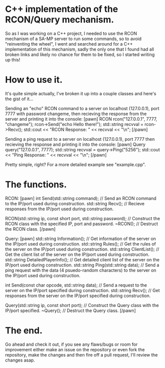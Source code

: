 C++ implementation of the RCON/Query mechanism.
===========

So as I was working on a C++ project, I needed to use the RCON mechanism of a SA-MP server to run some commands, so to avoid "reinventing the wheel", I went and searched around for a C++ implementation of this mechanism, sadly the only one that I found had all broken links and likely no chance for them to be fixed, so I started writing up this!

How to use it.
===========

It's quite simple actually, I've broken it up into a couple classes and here's the gist of it...

Sending an "echo" RCON command to a server on localhost (127.0.0.1), port 7777 with password changeme, then recieving the response from the server and printing it into the console:
[pawn]
RCON rcon("127.0.0.1", 7777, "changeme");
rcon->Send("echo Hello there!");
std::string recvval = rcon->Recv();
std::cout << "RCON Response: " << recvval << "\n";
[/pawn]

Sending a ping request to a server on localhost (127.0.0.1), port 7777 then recieving the response and printing it into the console:
[pawn]
Query query("127.0.0.1", 7777);
std::string recvval = query->Ping("5256");
std::cout << "Ping Response: " << recvval << "\n";
[/pawn]

Pretty simple, right? For a more detailed example see "example.cpp".

The functions.
===========

RCON:
[pawn]
int Send(std::string command); // Send an RCON command to the IP/port used during construction.
std::string Recv(); // Recieve responses from the IP/port used during construction.

RCON(std::string ip, const short port, std::string password); // Construct the RCON class with the specified IP, port and password.
~RCON(); // Destruct the RCON class.
[/pawn]

Query:
[pawn]
std::string Information(); // Get information of the server on the IP/port used during construction.
std::string Rules(); // Get the rules of the server on the IP/port used during construction.
std::string ClientList(); // Get the client list of the server on the IP/port used during construction.
std::string DetailedPlayerInfo(); // Get detailed client list of the server on the IP/port used during construction.
std::string Ping(std::string data); // Send a ping request with the data (4 psuedo-random characters) to the server on the IP/port used during construction.

int Send(const char opcode, std::string data); // Send a request to the server on the IP/port specified during construction.
std::string Recv(); // Get responses from the server on the IP/port specified during construction.

Query(std::string ip, const short port); // Construct the Query class with the IP/port specified.
~Query(); // Destruct the Query class.
[/pawn]

The end.
===========

Go ahead and check it out, if you see any flaws/bugs or room for improvement either make an issue on the repository or even fork the repository, make the changes and then fire off a pull request, I'll review the changes asap.